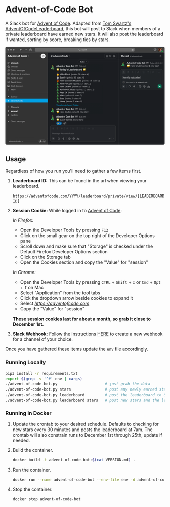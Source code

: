 Advent-of-Code Bot
==================

A Slack bot for [Advent of Code](https://adventofcode.com). Adapted from [Tom Swartz's AdventOfCodeLeaderboard](https://github.com/tomswartz07/AdventOfCodeLeaderboard), this bot will post to Slack when members of a private leaderboard have earned new stars. It will also post the leaderboard if wanted, sorting by score, breaking ties by stars.

![](slack-screenshot.png)

Usage
-----

Regardless of how you run you'll need to gather a few items first.

1. __Leaderboard ID:__ This can be found in the url when viewing your leaderboard.

    ```text
    https://adventofcode.com/YYYY/leaderboard/private/view/[LEADERBOARD ID]
    ```

2. __Session Cookie:__ While logged in to [Advent of Code](https://adventofcode.com):

    _In Firefox:_
    - Open the Developer Tools by pressing `F12`
    - Click on the small gear on the top right of the Developer Options pane
    - Scroll down and make sure that "Storage" is checked under the Default Firefox Developer Options section
    - Click on the Storage tab
    - Open the Cookies section and copy the "Value" for "session"

    _In Chrome:_
    - Open the Developer Tools by pressing `CTRL` + `Shift` + `I` or `Cmd` + `Opt` + `I` on Mac
    - Select "Application" from the tool tabs
    - Click the dropdown arrow beside cookies to expand it
    - Select *https://adventofcode.com*
    - Copy the "Value" for "session"

    __These session cookies last for about a month, so grab it close to December 1st.__

3. __Slack Webhook:__ Follow the instructions [HERE](https://slack.com/help/articles/115005265063-Incoming-webhooks-for-Slack) to create a new webhook for a channel of your choice.

Once you have gathered these items update the `env` file accordingly.

### Running Locally

```bash
pip3 install -r requirements.txt
export $(grep -v '^#' env | xargs)
./advent-of-code-bot.py                     # just grab the data
./advent-of-code-bot.py stars               # post any newly earned stars to Slack
./advent-of-code-bot.py leaderboard         # post the leaderboard to Slack
./advent-of-code-bot.py leaderboard stars   # post new stars and the leaderboard to Slack
```

### Running in Docker

1. Update the crontab to your desired schedule. Defaults to checking for new stars every 30 minutes and posts the leaderboard at 7am. The crontab will also constrain runs to December 1st through 25th, update if needed.

2. Build the container.

    ```bash
    docker build -t advent-of-code-bot:$(cat VERSION.md) .
    ```

3. Run the container.

    ```bash
    docker run --name advent-of-code-bot --env-file env -d advent-of-code-bot:$(cat VERSION.md)
    ```

4. Stop the container.

    ```bash
    docker stop advent-of-code-bot
    ```
